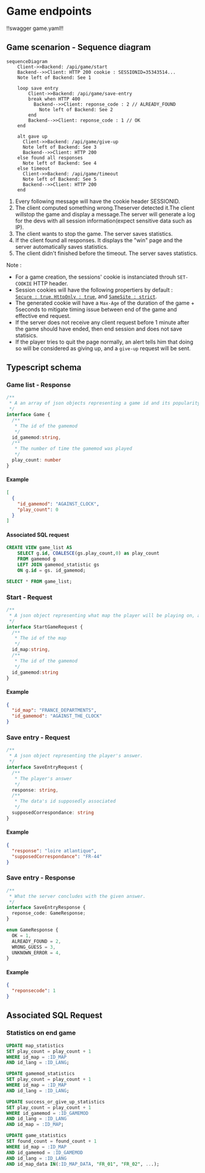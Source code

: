 # Game endpoints

<style>.scheme-container{display:none;}</style>

!!swagger game.yaml!!

## Game scenarion - Sequence diagram

```mermaid
sequenceDiagram
    Client->>Backend: /api/game/start
    Backend-->>Client: HTTP 200 cookie : SESSIONID=35343514...
    Note left of Backend: See 1

    loop save entry
        Client->>Backend: /api/game/save-entry
        break when HTTP 400
          Backend-->>Client: reponse_code : 2 // ALREADY_FOUND
            Note left of Backend: See 2
        end
        Backend-->>Client: reponse_code : 1 // OK
    end

    alt gave up
      Client->>Backend: /api/game/give-up
      Note left of Backend: See 3
      Backend-->>Client: HTTP 200
    else found all responses
      Note left of Backend: See 4
    else timeout
      Client->>Backend: /api/game/timeout
      Note left of Backend: See 5
      Backend-->>Client: HTTP 200
    end
```

1. Every following message will have the cookie header SESSIONID.
2. The client computed something wrong.Theserver detected it.The client willstop the game and display a message.The server will generate a log for the devs with all session information(expect sensitive data such as IP).
4. The client wants to stop the game. The server saves statistics.
5. If the client found all responses. It displays the "win" page and the server automatically saves statistics.
6. The client didn't finished before the timeout. The server saves statistics.

Note :

- For a game creation, the sessions' cookie is instanciated throuh `SET-COOKIE` HTTP header.
- Session cookies will have the following propertiers by default :<br>[`Secure : true`, `HttpOnly : true`](https://developer.mozilla.org/en-US/docs/Web/HTTP/Cookies#restrict_access_to_cookies),  and [`SameSite : strict`](https://developer.mozilla.org/en-US/docs/Web/HTTP/Headers/Set-Cookie/SameSite).
- The generated cookie will have a `Max-Age` of the duration of the game + 5seconds to mitigate timing issue between end of the game and effective end request.
- If the server does not receive any client request before 1 minute after the game should have ended, then end session and does not save statisics.
- If the player tries to quit the page normally, an alert tells him that doing so will be considered as giving up, and a `give-up` request will be sent.

<!-- @TODO create sequence diagram or sth

Séquence de traitements backend particuliers :
- Une requête arrive, elle a une id de session (si l’utilisateur envoie un cookie, c’est forcément qu’il est encore dans les temps, puisque max-age. mais dans le cas où il modifirait le max age, si il est après la durée max de la partie, alors on renvoie un 400)
- La session est récupéré
- On vérifie que pour la partie associée à la session, les temps semblent correct pour ne pas être de la triche
- En fonction de si les temps sont corrects, deux cas :
    - réponse 200 si correct
    - réponse 400 si incorrect, le frontend doit indiquer au joueur qu’il est suspecté de triche et que donc les données anonymisées ne seront pas sauvegarder
- si correct, alors on enregistre les données statistiques en bases
- Quoi qu’il arrive on ferme la session et on nettoie. -->

## Typescript schema

### Game list - Response

```ts
/**
 * A an array of json objects representing a game id and its popularity
 */
interface Game {
  /**
   * The id of the gamemod
   */
  id_gamemod:string,
  /**
   * The number of time the gamemod was played
   */
  play_count: number
}
```

#### Example

```json
[
  {
    "id_gamemod": "AGAINST_CLOCK",
    "play_count": 0
  }
]
```

#### Associated SQL request

```sql
CREATE VIEW game_list AS
    SELECT g.id, COALESCE(gs.play_count,0) as play_count
    FROM gamemod g 
    LEFT JOIN gamemod_statistic gs
    ON g.id = gs. id_gamemod;

SELECT * FROM game_list;
```

### Start - Request

```ts
/**
 * A json object representing what map the player will be playing on, and what game it is
 */
interface StartGameRequest {
  /**
   * The id of the map 
   */
  id_map:string,
  /**
   * The id of the gamemod
   */
  id_gamemod:string
}
```

#### Example

```json
{
  "id_map": "FRANCE_DEPARTMENTS",
  "id_gamemod": "AGAINST_THE_CLOCK"
}
```

### Save entry - Request

```ts
/**
 * A json object representing the player's answer.
 */
interface SaveEntryRequest {
  /**
   * The player's answer
   */
  response: string,
  /**
   * The data's id supposedly associated
   */
  supposedCorrespondance: string
}

```

#### Example

```json
{
  "response": "loire atlantique",
  "supposedCorrespondance": "FR-44"
}
```

### Save entry - Response

```ts
/**
 * What the server concludes with the given answer. 
 */
interface SaveEntryResponse {
  reponse_code: GameResponse;
}

enum GameResponse {
  OK = 1,
  ALREADY_FOUND = 2,
  WRONG_GUESS = 3,
  UNKNOWN_ERROR = 4,
}
```

#### Example

```json
{
  "reponsecode": 1
}
```

## Associated SQL Request

### Statistics on end game

```sql
UPDATE map_statistics
SET play_count = play_count + 1
WHERE id_map = :ID_MAP
AND id_lang = :ID_LANG;

UPDATE gamemod_statistics
SET play_count = play_count + 1
WHERE id_map = :ID_MAP
AND id_lang = :ID_LANG;

UPDATE success_or_give_up_statistics
SET play_count = play_count + 1
WHERE id_gamemod = :ID_GAMEMOD
AND id_lang = :ID_LANG
AND id_map = :ID_MAP;

UPDATE game_statistics
SET found_count = found_count + 1
WHERE id_map = :ID_MAP
AND id_gamemod = :ID_GAMEMOD
AND id_lang = :ID_LANG
AND id_map_data IN(:ID_MAP_DATA, "FR_01", "FR_02", ...);
```